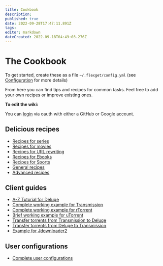 ```yaml
---
title: Cookbook
description: 
published: true
date: 2022-09-28T17:47:11.891Z
tags: 
editor: markdown
dateCreated: 2022-09-18T04:49:03.276Z
---
```


# The Cookbook

To get started, create these as a file `~/.flexget/config.yml` (see [Configuration](/Configuration) for more details)

From here you can find tips and recipes for common tasks.
Feel free to add your own recipes or improve existing ones.  

**To edit the wiki:**

You can [login](/login) via oauth with either a GitHub or Google account.

## Delicious recipes
- [Recipes for series](/Cookbook/Series)
- [Recipes for movies](/Cookbook/Movies)
- [Recipes for URL rewriting](/Cookbook/Urlrewrite)
- [Recipes for Ebooks](/Cookbook/SimpleEbooks)
- [Recipes for Sports](/Cookbook/Sports)
- [General recipes](/Cookbook/General)
- [Advanced recipes](/Cookbook/Advanced)

## Client guides
- [A-Z Tutorial for Deluge](/Cookbook/Deluge)
- [Complete working example for Transmission ](/Cookbook/Transmission)
- [Complete working example for rTorrent](/Cookbook/rTorrent)
- [Brief working example for uTorrent](/Cookbook/uTorrent)
- [Transfer torrents from Transmission to Deluge](/Cookbook/TransmissionToDeluge)
- [Transfer torrents from Deluge to Transmission](/Cookbook/DelugeToTransmission)
- [Example for Jdownloader2](/Cookbook/Jdownloader2)

## User configurations
- [Complete user configurations](/Cookbook/Users)
